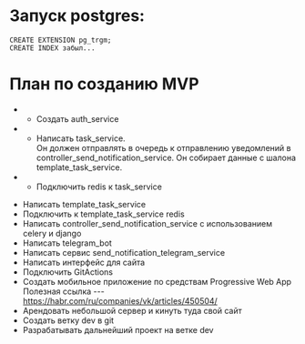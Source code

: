 
# Запуск postgres:
```postgres-sql
CREATE EXTENSION pg_trgm;
CREATE INDEX забыл...
```

# План по созданию MVP
+ - Создать auth_service
+ - Написать task_service.  
Он должен отправлять в очередь к отправлению уведомлений в controller_send_notification_service.
Он собирает данные с шалона template_task_service.
+ - Подключить redis к task_service
- Написать template_task_service
- Подключить к template_task_service redis
- Написать controller_send_notification_service с использованием celery и django
- Написать telegram_bot
- Написать сервис send_notification_telegram_service
- Написать интерфейс для сайта
- Подключить GitActions
- Создать мобильное приложение по средствам Progressive Web App
Полезная ссылка ---  https://habr.com/ru/companies/vk/articles/450504/
- Арендовать небольшой сервер и кинуть туда свой сайт
- Создать ветку dev в git
- Разрабатывать дальнейший проект на ветке dev
